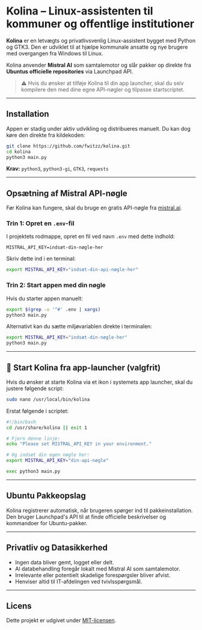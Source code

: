 # Kolina – Linux-assistenten til kommuner og offentlige institutioner

**Kolina** er en letvægts og privatlivsvenlig Linux-assistent bygget med Python og GTK3. Den er udviklet til at hjælpe kommunale ansatte og nye brugere med overgangen fra Windows til Linux.

Kolina anvender **Mistral AI** som samtalemotor og slår pakker op direkte fra **Ubuntus officielle repositories** via Launchpad API.

> ⚠️ Hvis du ønsker at tilføje Kolina til din app launcher, skal du selv kompilere den med dine egne API-nøgler og tilpasse startscriptet.

---

## Installation

Appen er stadig under aktiv udvikling og distribueres manuelt. Du kan dog køre den direkte fra kildekoden:

```bash
git clone https://github.com/fwitzz/kolina.git
cd kolina
python3 main.py
```

**Krav:** `python3`, `python3-gi`, `GTK3`, `requests`

---

## Opsætning af Mistral API-nøgle

Før Kolina kan fungere, skal du bruge en gratis API-nøgle fra [mistral.ai](https://mistral.ai).

### Trin 1: Opret en `.env`-fil

I projektets rodmappe, opret en fil ved navn `.env` med dette indhold:

```env
MISTRAL_API_KEY=indsæt-din-nøgle-her
```

Skriv dette ind i en terminal:
```bash
export MISTRAL_API_KEY="indsæt-din-api-nøgle-her"
```

### Trin 2: Start appen med din nøgle

Hvis du starter appen manuelt:

```bash
export $(grep -v '^#' .env | xargs)
python3 main.py
```

Alternativt kan du sætte miljøvariablen direkte i terminalen:

```bash
export MISTRAL_API_KEY="indsæt-din-nøgle-her"
python3 main.py
```

---

## 📁 Start Kolina fra app-launcher (valgfrit)

Hvis du ønsker at starte Kolina via et ikon i systemets app launcher, skal du justere følgende script:

```bash
sudo nano /usr/local/bin/kolina
```

Erstat følgende i scriptet:

```bash
#!/bin/bash
cd /usr/share/kolina || exit 1

# Fjern denne linje:
echo "Please set MISTRAL_API_KEY in your environment."

# Og indsæt din egen nøgle her:
export MISTRAL_API_KEY="din-api-nøgle"

exec python3 main.py
```

---

## Ubuntu Pakkeopslag

Kolina registrerer automatisk, når brugeren spørger ind til pakkeinstallation. Den bruger Launchpad's API til at finde officielle beskrivelser og kommandoer for Ubuntu-pakker.

---

## Privatliv og Datasikkerhed

* Ingen data bliver gemt, logget eller delt.
* Al databehandling foregår lokalt med Mistral AI som samtalemotor.
* Irrelevante eller potentielt skadelige forespørgsler bliver afvist.
* Henviser altid til IT-afdelingen ved tvivlsspørgsmål.

---

## Licens

Dette projekt er udgivet under [MIT-licensen](LICENSE).
